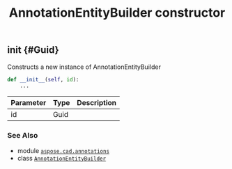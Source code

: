 ﻿---
title: AnnotationEntityBuilder constructor
second_title: Aspose.CAD for Python via .NET API References
description: 
type: docs
weight: 10
url: /python-net/aspose.cad.annotations/annotationentitybuilder/__init__/
is_root: false
---

## __init__ {#Guid}

Constructs a new instance of AnnotationEntityBuilder



```python
def __init__(self, id):
    ...
```


| Parameter | Type | Description |
| :- | :- | :- |
| id | Guid |  |



### See Also
* module [`aspose.cad.annotations`](../../)
* class [`AnnotationEntityBuilder`](/cad/python-net/aspose.cad.annotations/annotationentitybuilder)
